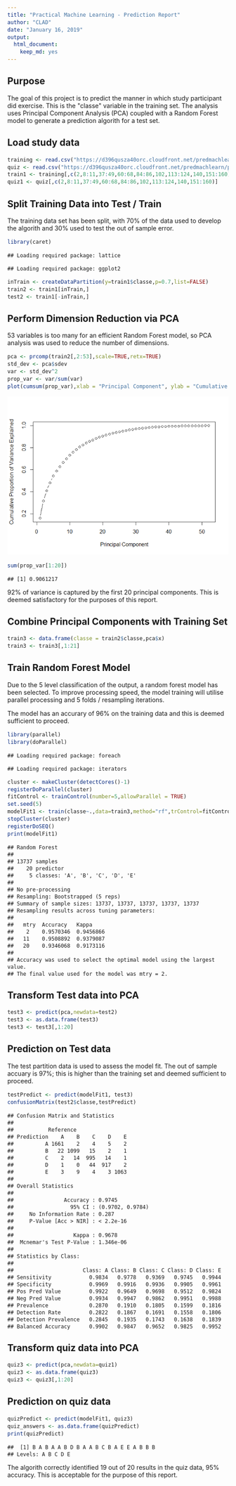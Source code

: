 ```yaml
---
title: "Practical Machine Learning - Prediction Report"
author: "CLAD"
date: "January 16, 2019"
output: 
  html_document: 
    keep_md: yes
---
```





## Purpose
The goal of this project is to predict the manner in which study participant did exercise. This is the "classe" variable in the training set. The analysis uses Principal Component Analysis (PCA) coupled with a Random Forest model to generate a prediction algorith for a test set.  

## Load study data


```r
training <- read.csv("https://d396qusza40orc.cloudfront.net/predmachlearn/pml-training.csv")
quiz <- read.csv("https://d396qusza40orc.cloudfront.net/predmachlearn/pml-testing.csv")
train1 <- training[,c(2,8:11,37:49,60:68,84:86,102,113:124,140,151:160)]
quiz1 <- quiz[,c(2,8:11,37:49,60:68,84:86,102,113:124,140,151:160)]
```

## Split Training Data into Test / Train
The training data set has been split, with 70% of the data used to develop the algorith and 30% used to test the out of sample error. 


```r
library(caret)
```

```
## Loading required package: lattice
```

```
## Loading required package: ggplot2
```

```r
inTrain <- createDataPartition(y=train1$classe,p=0.7,list=FALSE)
train2 <- train1[inTrain,]
test2 <- train1[-inTrain,]
```

## Perform Dimension Reduction via PCA
53 variables is too many for an efficient Random Forest model, so PCA analysis was used to reduce the number of dimensions. 


```r
pca <- prcomp(train2[,2:53],scale=TRUE,retx=TRUE)
std_dev <- pca$sdev
var <- std_dev^2
prop_var <- var/sum(var)
plot(cumsum(prop_var),xlab = "Principal Component", ylab = "Cumulative Proportion of Variance Explained",type="b")
```

![](index_files/figure-html/unnamed-chunk-3-1.png)<!-- -->

```r
sum(prop_var[1:20])
```

```
## [1] 0.9061217
```
92% of variance is captured by the first 20 principal components. This is deemed satisfactory for the purposes of this report. 


## Combine Principal Components with Training Set

```r
train3 <- data.frame(classe = train2$classe,pca$x)
train3 <- train3[,1:21]
```

## Train Random Forest Model
Due to the 5 level classification of the output, a random forest model has been selected. To improve processing speed, the model training will utilise parallel processing and 5 folds / resampling iterations. 

The model has an accurary of 96% on the training data and this is deemed sufficient to proceed. 

```r
library(parallel)
library(doParallel)
```

```
## Loading required package: foreach
```

```
## Loading required package: iterators
```

```r
cluster <- makeCluster(detectCores()-1)
registerDoParallel(cluster)
fitControl <- trainControl(number=5,allowParallel = TRUE)
set.seed(5)
modelFit1 <- train(classe~.,data=train3,method="rf",trControl=fitControl)
stopCluster(cluster)
registerDoSEQ()
print(modelFit1)
```

```
## Random Forest 
## 
## 13737 samples
##    20 predictor
##     5 classes: 'A', 'B', 'C', 'D', 'E' 
## 
## No pre-processing
## Resampling: Bootstrapped (5 reps) 
## Summary of sample sizes: 13737, 13737, 13737, 13737, 13737 
## Resampling results across tuning parameters:
## 
##   mtry  Accuracy   Kappa    
##    2    0.9570346  0.9456866
##   11    0.9508892  0.9379087
##   20    0.9346068  0.9173116
## 
## Accuracy was used to select the optimal model using the largest value.
## The final value used for the model was mtry = 2.
```


## Transform Test data into PCA

```r
test3 <- predict(pca,newdata=test2)
test3 <- as.data.frame(test3)
test3 <- test3[,1:20]
```

## Prediction on Test data
The test partition data is used to assess the model fit. The out of sample accuary is 97%; this is higher than the training set and deemed sufficient to proceed. 

```r
testPredict <- predict(modelFit1, test3)
confusionMatrix(test2$classe,testPredict)
```

```
## Confusion Matrix and Statistics
## 
##           Reference
## Prediction    A    B    C    D    E
##          A 1661    2    4    5    2
##          B   22 1099   15    2    1
##          C    2   14  995   14    1
##          D    1    0   44  917    2
##          E    3    9    4    3 1063
## 
## Overall Statistics
##                                           
##                Accuracy : 0.9745          
##                  95% CI : (0.9702, 0.9784)
##     No Information Rate : 0.287           
##     P-Value [Acc > NIR] : < 2.2e-16       
##                                           
##                   Kappa : 0.9678          
##  Mcnemar's Test P-Value : 1.346e-06       
## 
## Statistics by Class:
## 
##                      Class: A Class: B Class: C Class: D Class: E
## Sensitivity            0.9834   0.9778   0.9369   0.9745   0.9944
## Specificity            0.9969   0.9916   0.9936   0.9905   0.9961
## Pos Pred Value         0.9922   0.9649   0.9698   0.9512   0.9824
## Neg Pred Value         0.9934   0.9947   0.9862   0.9951   0.9988
## Prevalence             0.2870   0.1910   0.1805   0.1599   0.1816
## Detection Rate         0.2822   0.1867   0.1691   0.1558   0.1806
## Detection Prevalence   0.2845   0.1935   0.1743   0.1638   0.1839
## Balanced Accuracy      0.9902   0.9847   0.9652   0.9825   0.9952
```

## Transform quiz data into PCA

```r
quiz3 <- predict(pca,newdata=quiz1)
quiz3 <- as.data.frame(quiz3)
quiz3 <- quiz3[,1:20]
```

## Prediction on quiz data

```r
quizPredict <- predict(modelFit1, quiz3)
quiz_answers <- as.data.frame(quizPredict)
print(quizPredict)
```

```
##  [1] B A B A A B D B A A B C B A E E A B B B
## Levels: A B C D E
```

The algorith correctly identified 19 out of 20 results in the quiz data, 95% accuracy. This is acceptable for the purpose of this report. 
